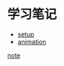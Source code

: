 # 学习笔记

* [setup](./doc/setup.md)
* [animation](./doc/animation.md)

[note](https://liujijieseason.medium.com/animation-controlled-by-javascript-17ca60adda8f)